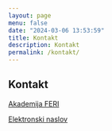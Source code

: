 ```yaml
---
layout: page
menu: false
date: "2024-03-06 13:53:59"
title: Kontakt
description: Kontakt
permalink: /kontakt/
---
```


## Kontakt

[Akademija FERI](https://feri.um.si/akademija-feri/)

[Elektronski naslov](mailto:kc.feri@um.si)
